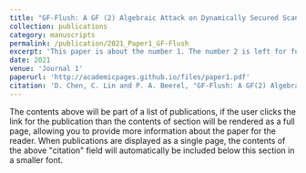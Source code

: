 ```yaml
---
title: "GF-Flush: A GF (2) Algebraic Attack on Dynamically Secured Scan Chains"
collection: publications
category: manuscripts
permalink: /publication/2021_Paper1_GF-Flush
excerpt: 'This paper is about the number 1. The number 2 is left for future work.'
date: 2021
venue: 'Journal 1'
paperurl: 'http://academicpages.github.io/files/paper1.pdf'
citation: 'D. Chen, C. Lin and P. A. Beerel, "GF-Flush: A GF(2) Algebraic Attack on Dynamically Secured Scan Chains," 2021 IEEE International Symposium on Defect and Fault Tolerance in VLSI and Nanotechnology Systems (DFT), Athens, Greece, 2021, pp. 1-6, doi: 10.1109/DFT52944.2021.9568356.'
---
```


The contents above will be part of a list of publications, if the user clicks the link for the publication than the contents of section will be rendered as a full page, allowing you to provide more information about the paper for the reader. When publications are displayed as a single page, the contents of the above "citation" field will automatically be included below this section in a smaller font.
